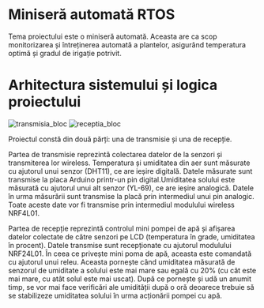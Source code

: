 # Miniseră automată RTOS
Tema proiectului este o miniseră automată. Aceasta are ca scop monitorizarea și întreținerea automată a plantelor, asigurând temperatura optimă și gradul de irigație potrivit.
# Arhitectura sistemului și logica proiectului
![transmisia_bloc](https://user-images.githubusercontent.com/54595551/98228377-2f40d980-1f61-11eb-87e6-ef77fc947e2b.png)
![receptia_bloc](https://user-images.githubusercontent.com/54595551/98228436-4384d680-1f61-11eb-94e2-5ce4da04723a.png)

Proiectul constă din două părți: una de transmisie și una de recepție.

Partea de transmisie reprezintă colectarea datelor de la senzori și transmiterea lor wireless. Temperatura și umiditatea din aer sunt măsurate cu ajutorul unui senzor (DHT11), ce are ieșire digitală. Datele măsurate sunt transmise la placa Arduino printr-un pin digital.Umiditatea solului este măsurată cu ajutorul unui alt senzor (YL-69), ce are ieșire analogică. Datele în urma măsurării sunt transmise la placă prin intermediul unui pin analogic.
Toate aceste date vor fi transmise prin intermediul modulului wireless NRF4L01.

Partea de recepție reprezintă controlul mini pompei de apă și afișarea datelor colectate de către senzori pe LCD (temperatura în grade, umiditatea în procent). Datele transmise sunt recepționate cu ajutorul modulului NRF24L01.
În ceea ce privește mini poma de apă, aceasta este comandată cu ajutorul unui releu. Aceasta pornește când umiditatea măsurată de senzorul de umiditate a solului este mai mare sau egală cu 20% (cu cât este mai mare, cu atât solul este mai uscat). După ce pornește și udă un anumit timp, se vor mai face verificări ale umidității după o oră deoarece trebuie să se stabilizeze umiditatea solului în urma acționării pompei cu apă.


 
